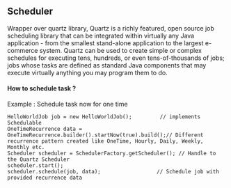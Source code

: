 ## Scheduler

Wrapper over quartz library, Quartz is a richly featured, open source job scheduling library that can be integrated within virtually any Java application - from the smallest stand-alone application to the largest e-commerce system. Quartz can be used to create simple or complex schedules for executing tens, hundreds, or even tens-of-thousands of jobs; jobs whose tasks are defined as standard Java components that may execute virtually anything you may program them to do.

#### How to schedule task ?

Example : Schedule task now for one time
```
HelloWorldJob job = new HelloWorldJob();         // implements Schedulable
OneTimeRecurrence data = OneTimeRecurrence.builder().startNow(true).build();// Different recurrence pattern created like OneTime, Hourly, Daily, Weekly, Monthly etc.
Scheduler scheduler = SchedulerFactory.getScheduler(); // Handle to the Quartz Scheduler
scheduler.start();
scheduler.schedule(job, data);                  // Schedule job with provided recurrence data
```
